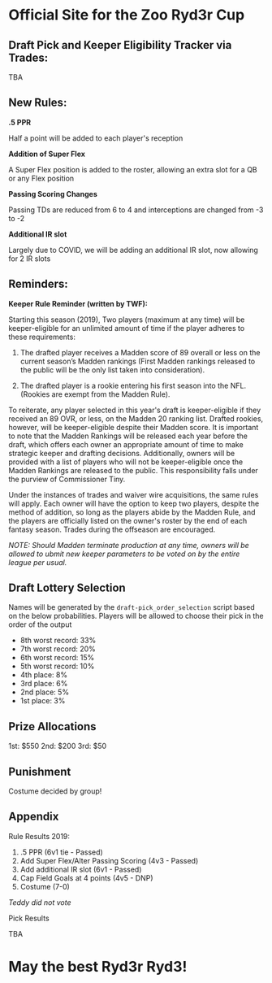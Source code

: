 # Official Site for the Zoo Ryd3r Cup

## Draft Pick and Keeper Eligibility Tracker via Trades:

TBA

## New Rules:

**.5 PPR**

Half a point will be added to each player's reception
 
**Addition of Super Flex**

A Super Flex position is added to the roster, allowing an extra slot for a QB or any Flex position

**Passing Scoring Changes**

Passing TDs are reduced from 6 to 4 and interceptions are changed from -3 to -2

**Additional IR slot**

Largely due to COVID, we will be adding an additional IR slot, now allowing for 2 IR slots
 
 ## Reminders:
 **Keeper Rule Reminder (written by TWF):**
 
 Starting this season (2019), Two players (maximum at any time) will be keeper-eligible for an unlimited amount of time if the player adheres to these requirements:

1. The drafted player receives a Madden score of 89 overall or less on the current season’s Madden rankings (First Madden rankings released to the public will be the only list taken into consideration).

2. The drafted player is a rookie entering his first season into the NFL. (Rookies are exempt from the Madden Rule).

To reiterate, any player selected in this year's draft is keeper-eligible if they received an 89 OVR, or less, on the Madden 20 ranking list. Drafted rookies, however, will be keeper-eligible despite their Madden score. It is important to note that the Madden Rankings will be released each year before the draft, which offers each owner an appropriate amount of time to make strategic keeper and drafting decisions. Additionally, owners will be provided with a list of players who will not be keeper-eligible once the Madden Rankings are released to the public. This responsibility falls under the purview of Commissioner Tiny.

Under the instances of trades and waiver wire acquisitions, the same rules will apply. Each owner will have the option to keep two players, despite the method of addition, so long as the players abide by the Madden Rule, and the players are officially listed on the owner's roster by the end of each fantasy season. Trades during the offseason are encouraged.

*NOTE: Should Madden terminate production at any time, owners will be allowed to ubmit new keeper parameters to be voted on by the entire league per usual.* 


## Draft Lottery Selection

Names will be generated by the `draft-pick_order_selection` script based on the below probabilities. Players will be allowed to choose their pick in the order of the output

- 8th worst record: 33%
- 7th worst record: 20%
- 6th worst record: 15%
- 5th worst record: 10%
- 4th place: 8%
- 3rd place: 6%
- 2nd place: 5%
- 1st place: 3%
 
## Prize Allocations
1st: $550
2nd: $200
3rd: $50
 
## Punishment
Costume decided by group!
 
## Appendix

 Rule Results 2019:
1) .5 PPR (6v1 tie - Passed)
2) Add Super Flex/Alter Passing Scoring (4v3 - Passed)
3) Add additional IR slot (6v1 - Passed)
4) Cap Field Goals at 4 points (4v5 - DNP)
5) Costume (7-0)

*Teddy did not vote*

Pick Results

TBA
 
 # May the best Ryd3r Ryd3!
